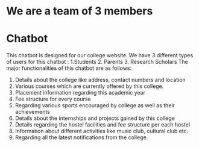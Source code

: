 # We are a team of 3 members
# Chatbot

This chatbot is designed for our college website.
We have 3 different types of users for this chatbot : 1.Students
                                                      2. Parents
                                                      3. Research Scholars
The major functionalities of this chatbot are as follows:
1. Details about the college like address, contact numbers and location
2. Various courses which are currently offered by this college.
3. Placement information regarding this academic year
4. Fee structure for every course
5. Regarding various sports encouraged by college as well as their achievements
6. Details about the internships and projects gained by this college
7. Details regarding the hostel facilities and fee structure per each hostel
8. Information about different activities like music club, cultural club etc.
9. Regarding all the latest notifications from the college.
